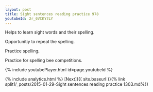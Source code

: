 ```yaml
---
layout: post
title: Sight sentences reading practice 978
youtubeId: 2r_0VCKY7LY
---
```

 
 
Helps to learn sight words and their spelling.

Opportunitiy to repeat the spelling. 

Practice spelling. 
 
Practice for spelling bee competitions. 
 
{% include youtubePlayer.html id=page.youtubeId %}
 
 
{% include analytics.html %} 
[Next]({{ site.baseurl }}{% link  split1/_posts/2015-01-29-Sight sentences reading practice 1303.md%})
 
